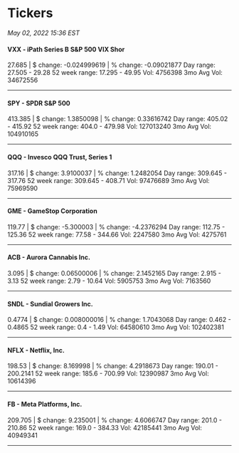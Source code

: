 # Tickers
*May 02, 2022 15:36 EST*

#### VXX - iPath Series B S&P 500 VIX Shor
27.685 | $ change: -0.024999619 | % change: -0.09021877
Day range: 27.505 - 29.28 52 week range: 17.295 - 49.95
Vol: 4756398 3mo Avg Vol: 34672556

---

#### SPY - SPDR S&P 500
413.385 | $ change: 1.3850098 | % change: 0.33616742
Day range: 405.02 - 415.92 52 week range: 404.0 - 479.98
Vol: 127013240 3mo Avg Vol: 104910165

---

#### QQQ - Invesco QQQ Trust, Series 1
317.16 | $ change: 3.9100037 | % change: 1.2482054
Day range: 309.645 - 317.76 52 week range: 309.645 - 408.71
Vol: 97476689 3mo Avg Vol: 75969590

---

#### GME - GameStop Corporation
119.77 | $ change: -5.300003 | % change: -4.2376294
Day range: 112.75 - 125.36 52 week range: 77.58 - 344.66
Vol: 2247580 3mo Avg Vol: 4275761

---

#### ACB - Aurora Cannabis Inc.
3.095 | $ change: 0.06500006 | % change: 2.1452165
Day range: 2.915 - 3.13 52 week range: 2.79 - 10.64
Vol: 5905753 3mo Avg Vol: 7163560

---

#### SNDL - Sundial Growers Inc.
0.4774 | $ change: 0.008000016 | % change: 1.7043068
Day range: 0.462 - 0.4865 52 week range: 0.4 - 1.49
Vol: 64580610 3mo Avg Vol: 102402381

---

#### NFLX - Netflix, Inc.
198.53 | $ change: 8.169998 | % change: 4.2918673
Day range: 190.01 - 200.2141 52 week range: 185.6 - 700.99
Vol: 12390987 3mo Avg Vol: 10614396

---

#### FB - Meta Platforms, Inc.
209.705 | $ change: 9.235001 | % change: 4.6066747
Day range: 201.0 - 210.86 52 week range: 169.0 - 384.33
Vol: 42185441 3mo Avg Vol: 40949341

---

